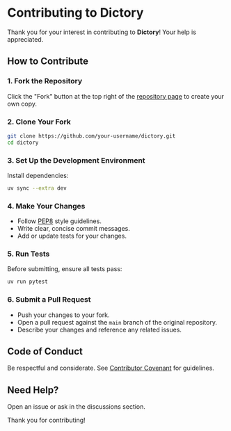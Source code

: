 # Contributing to Dictory

Thank you for your interest in contributing to **Dictory**! Your help is appreciated.

## How to Contribute

### 1. Fork the Repository

Click the "Fork" button at the top right of the [repository page](https://github.com/your-username/dictory) to create your own copy.

### 2. Clone Your Fork

```bash
git clone https://github.com/your-username/dictory.git
cd dictory
```

### 3. Set Up the Development Environment

Install dependencies:

```bash
uv sync --extra dev
```

### 4. Make Your Changes

- Follow [PEP8](https://www.python.org/dev/peps/pep-0008/) style guidelines.
- Write clear, concise commit messages.
- Add or update tests for your changes.

### 5. Run Tests

Before submitting, ensure all tests pass:

```bash
uv run pytest
```

### 6. Submit a Pull Request

- Push your changes to your fork.
- Open a pull request against the `main` branch of the original repository.
- Describe your changes and reference any related issues.

## Code of Conduct

Be respectful and considerate. See [Contributor Covenant](https://www.contributor-covenant.org/) for guidelines.

## Need Help?

Open an issue or ask in the discussions section.

Thank you for contributing!
